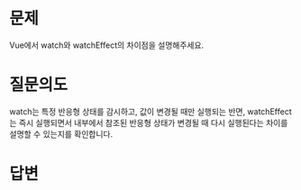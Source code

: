 # 문제
Vue에서 watch와 watchEffect의 차이점을 설명해주세요.

# 질문의도
watch는 특정 반응형 상태를 감시하고, 값이 변경될 때만 실행되는 반면, watchEffect는 즉시 실행되면서 내부에서 참조된 반응형 상태가 변경될 때 다시 실행된다는 차이를 설명할 수 있는지를 확인합니다.

# 답변